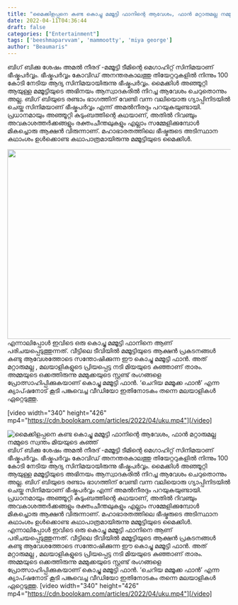 ```yaml
---
title: "മൈക്കിളപ്പനെ കണ്ട കൊച്ചു മമ്മൂട്ടി ഫാനിന്റെ ആവേശം, ഫാൻ മറ്റാരുമല്ല നമ്മുടെ സ്വന്തം മിയയുടെ കുഞ്ഞ്"
date: 2022-04-11T04:36:44
draft: false
categories: ["Entertainment"]
tags: ['beeshmaparvvam', 'mammootty', 'miya george']
author: "Beaumaris"
---
```


ബിഗ് ബിക്കു ശേഷം അമൽ നീരദ് -മമ്മൂട്ടി ടീമിന്റെ മെഗാഹിറ്റ് സിനിമയാണ് ഭീഷ്മപർവ്വം. ഭീഷ്മപർവ്വം കോവിഡ് അനന്തരകാലത്തു തിയേറ്ററുകളിൽ നിന്നും 100 കോടി നേടിയ ആദ്യ സിനിമയായിരുന്നു ഭീഷ്മപർവ്വം. മൈക്കിൾ അഞ്ഞൂറ്റി ആയുള്ള മമ്മൂട്ടിയുടെ അഭിനയം ആസ്വാദകരിൽ നിറച്ച ആവേശം ചെറുതൊന്നും അല്ല. ബിഗ് ബിയുടെ രണ്ടാം ഭാഗത്തിന് വേണ്ടി വന്ന വലിയൊരു ഗ്യാപ്പിനിടയിൽ ചെയ്ത സിനിമയാണ് ഭീഷ്മപർവ്വം എന്ന് അമൽനീരദും പറയുകയുണ്ടായി. പ്രധാനമായും അഞ്ഞൂറ്റി കുടുംബത്തിന്റെ കഥയാണ്, അതിൽ റിവഞ്ചും അവകാശത്തർക്കങ്ങളും രക്തംചീന്തലുകളും എല്ലാം സമ്മേളിക്കുമ്പോൾ മികച്ചൊരു ആക്ഷൻ വിരുന്നാണ്. മഹാഭാരതത്തിലെ ഭീഷ്മരുടെ അടിസ്ഥാന കഥാംശം ഉൾക്കൊണ്ട കഥാപാത്രമായിരുന്നു മമ്മൂട്ടിയുടെ മൈക്കിൾ.

<img class="wp-image-329232 aligncenter" src="https://cdn.boolokam.com/articles/2022/04/jyyyjy-1.jpg" alt="" width="761" height="428" />എന്നാലിപ്പോൾ ഇവിടെ ഒരു കൊച്ചു മമ്മൂട്ടി ഫാനിനെ ആണ് പരിചയപ്പെടുത്തുന്നത്. വീട്ടിലെ ടീവിയിൽ മമ്മൂട്ടിയുടെ ആക്ഷൻ പ്രകടനങ്ങൾ കണ്ടു ആവേശത്തോടെ സന്തോഷിക്കുന്ന ഈ കൊച്ചു മമ്മൂട്ടി ഫാൻ. അത് മറ്റാരുമല്ല , മലയാളികളുടെ പ്രിയപ്പെട്ട നടി മിയയുടെ കുഞ്ഞാണ് താരം. അമ്മയുടെ ഒക്കത്തിരുന്നു മമ്മുക്കയുടെ സ്റ്റണ്ട് രംഗങ്ങളെ പ്രോത്സാഹിപ്പിക്കുകയാണ് കൊച്ചു മമ്മൂട്ടി ഫാൻ. ‘ചെറിയ മമ്മൂക്ക ഫാൻ’ എന്ന ക്യാപ്‌ഷനോട് കൂടി പങ്കുവെച്ച വീഡിയോ ഇതിനോടകം തന്നെ മലയാളികൾ ഏറ്റെടുത്തു.

[video width="340" height="426" mp4="https://cdn.boolokam.com/articles/2022/04/uku.mp4"][/video]


![മൈക്കിളപ്പനെ കണ്ട കൊച്ചു മമ്മൂട്ടി ഫാനിന്റെ ആവേശം, ഫാൻ മറ്റാരുമല്ല നമ്മുടെ സ്വന്തം മിയയുടെ കുഞ്ഞ്](https://cdn.boolokam.com/articles/2022/04/jyyyjy-1.jpg)ബിഗ് ബിക്കു ശേഷം അമൽ നീരദ് -മമ്മൂട്ടി ടീമിന്റെ മെഗാഹിറ്റ് സിനിമയാണ് ഭീഷ്മപർവ്വം. ഭീഷ്മപർവ്വം കോവിഡ് അനന്തരകാലത്തു തിയേറ്ററുകളിൽ നിന്നും 100 കോടി നേടിയ ആദ്യ സിനിമയായിരുന്നു ഭീഷ്മപർവ്വം. മൈക്കിൾ അഞ്ഞൂറ്റി ആയുള്ള മമ്മൂട്ടിയുടെ അഭിനയം ആസ്വാദകരിൽ നിറച്ച ആവേശം ചെറുതൊന്നും അല്ല. ബിഗ് ബിയുടെ രണ്ടാം ഭാഗത്തിന് വേണ്ടി വന്ന വലിയൊരു ഗ്യാപ്പിനിടയിൽ ചെയ്ത സിനിമയാണ് ഭീഷ്മപർവ്വം എന്ന് അമൽനീരദും പറയുകയുണ്ടായി. പ്രധാനമായും അഞ്ഞൂറ്റി കുടുംബത്തിന്റെ കഥയാണ്, അതിൽ റിവഞ്ചും അവകാശത്തർക്കങ്ങളും രക്തംചീന്തലുകളും എല്ലാം സമ്മേളിക്കുമ്പോൾ മികച്ചൊരു ആക്ഷൻ വിരുന്നാണ്. മഹാഭാരതത്തിലെ ഭീഷ്മരുടെ അടിസ്ഥാന കഥാംശം ഉൾക്കൊണ്ട കഥാപാത്രമായിരുന്നു മമ്മൂട്ടിയുടെ മൈക്കിൾ. എന്നാലിപ്പോൾ ഇവിടെ ഒരു കൊച്ചു മമ്മൂട്ടി ഫാനിനെ ആണ് പരിചയപ്പെടുത്തുന്നത്. വീട്ടിലെ ടീവിയിൽ മമ്മൂട്ടിയുടെ ആക്ഷൻ പ്രകടനങ്ങൾ കണ്ടു ആവേശത്തോടെ സന്തോഷിക്കുന്ന ഈ കൊച്ചു മമ്മൂട്ടി ഫാൻ. അത് മറ്റാരുമല്ല , മലയാളികളുടെ പ്രിയപ്പെട്ട നടി മിയയുടെ കുഞ്ഞാണ് താരം. അമ്മയുടെ ഒക്കത്തിരുന്നു മമ്മുക്കയുടെ സ്റ്റണ്ട് രംഗങ്ങളെ പ്രോത്സാഹിപ്പിക്കുകയാണ് കൊച്ചു മമ്മൂട്ടി ഫാൻ. ‘ചെറിയ മമ്മൂക്ക ഫാൻ’ എന്ന ക്യാപ്‌ഷനോട് കൂടി പങ്കുവെച്ച വീഡിയോ ഇതിനോടകം തന്നെ മലയാളികൾ ഏറ്റെടുത്തു. [video width="340" height="426" mp4="https://cdn.boolokam.com/articles/2022/04/uku.mp4"][/video]
